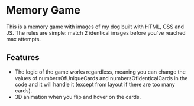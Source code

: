 # Memory Game
This is a memory game with images of my dog built with HTML, CSS and JS. The rules are simple: match 2 identical images before you've reached max attempts. 

## Features 
- The logic of the game works regardless, meaning you can change the values of numbersOfUniqueCards and numbersOfIdenticalCards in the code and it will handle it (except from layout if there are too many cards).
- 3D animation when you flip and hover on the cards.